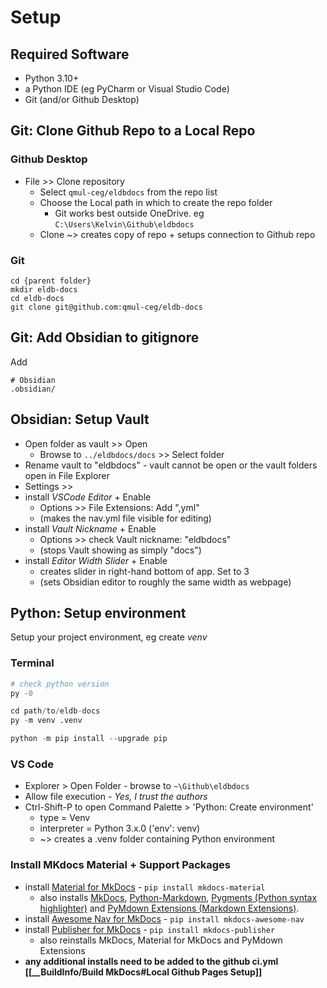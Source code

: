 # Setup
## Required Software
- Python 3.10+
- a Python IDE (eg PyCharm or Visual Studio Code)
- Git (and/or Github Desktop)

## Git: Clone Github Repo to a Local Repo
### Github Desktop
- File >> Clone repository
	- Select `qmul-ceg/eldbdocs` from the repo list
	- Choose the Local path in which to create the repo folder
		- Git works best outside OneDrive. eg `C:\Users\Kelvin\Github\eldbdocs`
	- Clone ~> creates copy of repo + setups connection to Github repo
### Git
```git
cd {parent folder}
mkdir eldb-docs
cd eldb-docs
git clone git@github.com:qmul-ceg/eldb-docs
```
## Git: Add Obsidian to gitignore
Add
```
# Obsidian
.obsidian/
```

## Obsidian: Setup Vault
- Open folder as vault >> Open
	- Browse to `../eldbdocs/docs` >> Select folder
- Rename vault to "eldbdocs" - vault cannot be open or the vault folders open in File Explorer
-  Settings >> 
- install *VSCode Editor* + Enable
	- Options >> File Extensions: Add ",yml"
	- (makes the nav.yml file visible for editing)
- install *Vault Nickname* + Enable
	- Options >> check Vault nickname: "eldbdocs"
	- (stops Vault showing as simply "docs")
- install *Editor Width Slider* + Enable
	- creates slider in right-hand bottom of app. Set to 3
	- (sets Obsidian editor to roughly the same width as webpage)

## Python: Setup environment
Setup your project environment, eg create *venv*
### Terminal
```py
# check python version
py -0

cd path/to/eldb-docs
py -m venv .venv

python -m pip install --upgrade pip
```
### VS Code
- Explorer > Open Folder - browse to `~\Github\eldbdocs`
- Allow file execution - *Yes, I trust the authors*
- Ctrl-Shift-P to open Command Palette > 'Python: Create environment'
	- type = Venv
	-  interpreter = Python 3.x.0 ('env': venv)
	- ~> creates a .venv folder containing Python environment
### Install MKdocs Material + Support Packages
- install [Material for MkDocs](https://squidfunk.github.io/mkdocs-material/) - `pip install mkdocs-material`
	- also installs [MkDocs](https://www.mkdocs.org), [Python-Markdown](https://python-markdown.github.io/), [Pygments (Python syntax highlighter)](https://pygments.org/) and [PyMdown Extensions (Markdown Extensions)](https://facelessuser.github.io/pymdown-extensions/).
- install [Awesome Nav for MkDocs](https://lukasgeiter.github.io/mkdocs-awesome-nav/) - `pip install mkdocs-awesome-nav`
- install [Publisher for MkDocs](https://mkdocs-publisher.github.io/setup/installation/) - `pip install mkdocs-publisher`
	- also reinstalls MkDocs, Material for MkDocs and PyMdown Extensions
- **any additional installs need to be added to the github ci.yml [[__BuildInfo/Build MkDocs#Local Github Pages Setup]]**
















